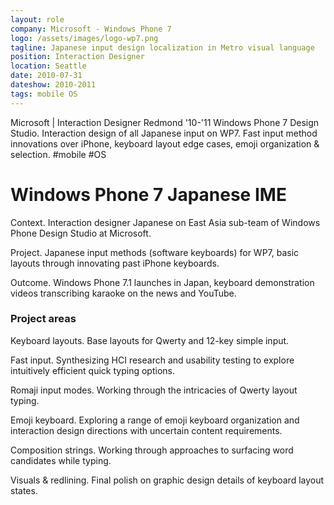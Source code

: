 ```yaml
---
layout: role
company: Microsoft - Windows Phone 7
logo: /assets/images/logo-wp7.png
tagline: Japanese input design localization in Metro visual language
position: Interaction Designer
location: Seattle
date: 2010-07-31
dateshow: 2010-2011
tags: mobile OS
---
```


Microsoft | Interaction Designer Redmond '10-'11
Windows Phone 7 Design Studio. Interaction design of all Japanese input on WP7. Fast input method innovations over iPhone, keyboard layout edge cases, emoji organization & selection. #mobile #OS

# Windows Phone 7 Japanese IME

Context. Interaction designer Japanese on East Asia sub-team of Windows Phone Design Studio at Microsoft.

Project. Japanese input methods (software keyboards) for WP7, basic layouts through innovating past iPhone keyboards.

Outcome. Windows Phone 7.1 launches in Japan, keyboard demonstration videos transcribing karaoke on the news and YouTube.

### Project areas

Keyboard layouts. Base layouts for Qwerty and 12-key simple input.

Fast input. Synthesizing HCI research and usability testing to explore intuitively efficient quick typing options.

Romaji input modes. Working through the intricacies of Qwerty layout typing.

Emoji keyboard. Exploring a range of emoji keyboard organization and interaction design directions with uncertain content requirements.

Composition strings. Working through approaches to surfacing word candidates while typing.

Visuals & redlining. Final polish on graphic design details of keyboard layout states.
